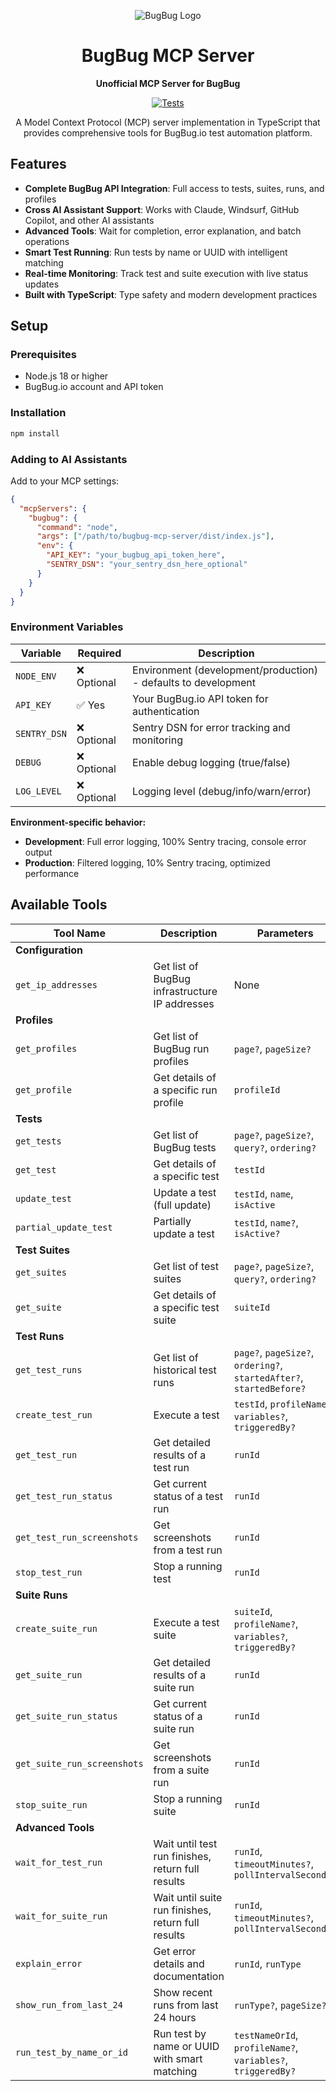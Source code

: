 <div align="center">

![BugBug Logo](https://bugbug.io/favicon-96x96.png)

# BugBug MCP Server

**Unofficial MCP Server for BugBug**

[![Tests](https://github.com/simplypixi/bugbug-mcp-server/actions/workflows/test.yml/badge.svg)](https://github.com/simplypixi/bugbug-mcp-server/actions/workflows/test.yml)

A Model Context Protocol (MCP) server implementation in TypeScript that provides comprehensive tools for BugBug.io test automation platform.

</div>

## Features

- **Complete BugBug API Integration**: Full access to tests, suites, runs, and profiles
- **Cross AI Assistant Support**: Works with Claude, Windsurf, GitHub Copilot, and other AI assistants
- **Advanced Tools**: Wait for completion, error explanation, and batch operations
- **Smart Test Running**: Run tests by name or UUID with intelligent matching
- **Real-time Monitoring**: Track test and suite execution with live status updates
- **Built with TypeScript**: Type safety and modern development practices

## Setup

### Prerequisites

- Node.js 18 or higher
- BugBug.io account and API token

### Installation

```bash
npm install
```

### Adding to AI Assistants

Add to your MCP settings:

```json
{
  "mcpServers": {
    "bugbug": {
      "command": "node",
      "args": ["/path/to/bugbug-mcp-server/dist/index.js"],
      "env": {
        "API_KEY": "your_bugbug_api_token_here",
        "SENTRY_DSN": "your_sentry_dsn_here_optional"
      }
    }
  }
}
```

### Environment Variables

| Variable     | Required    | Description                                                    |
| ------------ | ----------- | -------------------------------------------------------------- |
| `NODE_ENV`   | ❌ Optional | Environment (development/production) - defaults to development |
| `API_KEY`    | ✅ Yes      | Your BugBug.io API token for authentication                    |
| `SENTRY_DSN` | ❌ Optional | Sentry DSN for error tracking and monitoring                   |
| `DEBUG`      | ❌ Optional | Enable debug logging (true/false)                              |
| `LOG_LEVEL`  | ❌ Optional | Logging level (debug/info/warn/error)                          |

**Environment-specific behavior:**

- **Development**: Full error logging, 100% Sentry tracing, console error output
- **Production**: Filtered logging, 10% Sentry tracing, optimized performance

## Available Tools

| Tool Name                   | Description                                        | Parameters                                                           |
| --------------------------- | -------------------------------------------------- | -------------------------------------------------------------------- |
| **Configuration**           |                                                    |                                                                      |
| `get_ip_addresses`          | Get list of BugBug infrastructure IP addresses     | None                                                                 |
| **Profiles**                |                                                    |                                                                      |
| `get_profiles`              | Get list of BugBug run profiles                    | `page?`, `pageSize?`                                                 |
| `get_profile`               | Get details of a specific run profile              | `profileId`                                                          |
| **Tests**                   |                                                    |                                                                      |
| `get_tests`                 | Get list of BugBug tests                           | `page?`, `pageSize?`, `query?`, `ordering?`                          |
| `get_test`                  | Get details of a specific test                     | `testId`                                                             |
| `update_test`               | Update a test (full update)                        | `testId`, `name`, `isActive`                                         |
| `partial_update_test`       | Partially update a test                            | `testId`, `name?`, `isActive?`                                       |
| **Test Suites**             |                                                    |                                                                      |
| `get_suites`                | Get list of test suites                            | `page?`, `pageSize?`, `query?`, `ordering?`                          |
| `get_suite`                 | Get details of a specific test suite               | `suiteId`                                                            |
| **Test Runs**               |                                                    |                                                                      |
| `get_test_runs`             | Get list of historical test runs                   | `page?`, `pageSize?`, `ordering?`, `startedAfter?`, `startedBefore?` |
| `create_test_run`           | Execute a test                                     | `testId`, `profileName?`, `variables?`, `triggeredBy?`               |
| `get_test_run`              | Get detailed results of a test run                 | `runId`                                                              |
| `get_test_run_status`       | Get current status of a test run                   | `runId`                                                              |
| `get_test_run_screenshots`  | Get screenshots from a test run                    | `runId`                                                              |
| `stop_test_run`             | Stop a running test                                | `runId`                                                              |
| **Suite Runs**              |                                                    |                                                                      |
| `create_suite_run`          | Execute a test suite                               | `suiteId`, `profileName?`, `variables?`, `triggeredBy?`              |
| `get_suite_run`             | Get detailed results of a suite run                | `runId`                                                              |
| `get_suite_run_status`      | Get current status of a suite run                  | `runId`                                                              |
| `get_suite_run_screenshots` | Get screenshots from a suite run                   | `runId`                                                              |
| `stop_suite_run`            | Stop a running suite                               | `runId`                                                              |
| **Advanced Tools**          |                                                    |                                                                      |
| `wait_for_test_run`         | Wait until test run finishes, return full results  | `runId`, `timeoutMinutes?`, `pollIntervalSeconds?`                   |
| `wait_for_suite_run`        | Wait until suite run finishes, return full results | `runId`, `timeoutMinutes?`, `pollIntervalSeconds?`                   |
| `explain_error`             | Get error details and documentation                | `runId`, `runType`                                                   |
| `show_run_from_last_24`     | Show recent runs from last 24 hours                | `runType?`, `pageSize?`                                              |
| `run_test_by_name_or_id`    | Run test by name or UUID with smart matching       | `testNameOrId`, `profileName?`, `variables?`, `triggeredBy?`         |
